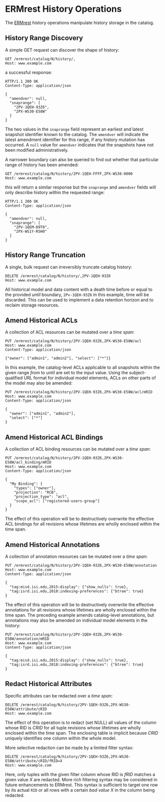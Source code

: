 
# ERMrest History Operations

The [ERMrest](http://github.com/informatics-isi-edu/ermrest) history operations manipulate history storage in the catalog.

## History Range Discovery

A simple GET request can discover the shape of history:

    GET /ermrest/catalog/N/history/,
    Host: www.example.com

a successful response:

    HTTP/1.1 200 OK
    Content-Type: application/json
    
    {
      "amendver": null,
      "snaprange": [
        "2PV-1QEH-93Z6", 
        "2PX-WS30-E58W"
      ]
    }

The two values in the `snaprange` field represent an earliest and
latest snapshot identifier known to the catalog. The `amendver` will
indicate the latest amendment identifier for this range, if any
history mutation has occurred. A `null` value for `amendver` indicates
that the snapshots have not been modified administratively.

A narrower boundary can also be queried to find out whether that particular
range of history has been amended:

    GET /ermrest/catalog/N/history/2PV-1QEH-FFFF,2PX-WS30-0000
    Host: www.example.com
	
this will return a similar response but the `snaprange` and `amendver` fields
will only describe history within the requested range:

    HTTP/1.1 200 OK
    Content-Type: application/json
    
    {
      "amendver": null, 
      "snaprange": [
        "2PV-1QEM-D9T0", 
        "2PX-WS1Y-R5H0"
      ]
    }

## History Range Truncation

A single, bulk request can irreversibly truncate catalog history:

    DELETE /ermrest/catalog/N/history/,2PV-1QEH-93Z6
    Host: www.example.com

All historical model and data content with a death time before or
equal to the provided _until_ boundary, `2Pv-1QEH-93Z6` in this
example, time will be discarded. This can be used to implement a data
retention horizon and to reclaim storage resources.

## Amend Historical ACLs

A collection of ACL resources can be mutated over a *time span*:

    PUT /ermrest/catalog/N/history/2PV-1QEH-93Z6,2PX-WS30-E58W/acl
    Host: www.example.com
    Content-Type: application/json
    
    {"owner": ["admin1", "admin2"], "select": ["*"]}

In this example, the catalog-level ACLs applicable to all snapshots
within the given range _from_ to _until_ are set to the input value.
Using the subject-qualified URL format for individual model elements,
ACLs on other parts of the model may also be amended:

    PUT /ermrest/catalog/N/history/2PV-1QEH-93Z6,2PX-WS30-E58W/acl/mRID
    Host: www.example.com
    Content-Type: application/json
    
    {
      "owner": ["admin1", "admin2"],
      "select": ["*"]
    }

## Amend Historical ACL Bindings

A collection of ACL binding resources can be mutated over a *time span*:

    PUT /ermrest/catalog/N/history/2PV-1QEH-93Z6,2PX-WS30-E58W/acl_binding/mRID
    Host: www.example.com
    Content-Type: application/json
    
    {
      "My Binding": {
        "types": ["owner"], 
        "projection": "RCB",
        "projection_type": "acl",
        "scope_acl": ["registered-users-group"]
      }
	}

The effect of this operation will be to destructively overwrite the
effective ACL bindings for all revisions whose lifetimes are wholly
enclosed within the time span.

## Amend Historical Annotations

A collection of annotation resources can be mutated over a *time span*:

    PUT /ermrest/catalog/N/history/2PV-1QEH-93Z6,2PX-WS30-E58W/annotation
    Host: www.example.com
    Content-Type: application/json
    
    {
      "tag:misd.isi.edu,2015:display": {"show_nulls": true},
      "tag:isrd.isi.edu,2018:indexing-preferences": {"btree": true}
    }

The effect of this operation will be to destructively overwrite the
effective annotations for all revisions whose lifetimes are wholly
enclosed within the time span. The preceding example amends catalog-level
annotations, but annotations may also be amended on individual model
elements in the history:

    PUT /ermrest/catalog/N/history/2PV-1QEH-93Z6,2PX-WS30-E58W/annotation/mRID
    Host: www.example.com
    Content-Type: application/json
    
    {
      "tag:misd.isi.edu,2015:display": {"show_nulls": true},
      "tag:isrd.isi.edu,2018:indexing-preferences": {"btree": true}
    }


## Redact Historical Attributes

Specific attributes can be redacted over a *time span*:

    DELETE /ermrest/catalog/N/history/2PV-1QEH-93Z6,2PX-WS30-E58W/attribute/cRID
    Host: www.example.com

The effect of this operation is to redact (set NULL) all values of the
column whose RID is _CRID_ for all tuple revisions whose lifetimes are
wholly enclosed within the time span. The enclosing table is implicit
because _CRID_ uniquely identifies one column within the whole model.

More selective redaction can be made by a limited filter syntax:

    DELETE /ermrest/catalog/N/history/2PV-1QEH-93Z6,2PX-WS30-E58W/attribute/cRID/fRID=X
    Host: www.example.com

Here, only tuples with the given filter column whose RID is _fRID_
matches a given value _X_ are redacted.  More rich filtering syntax
may be considered in future enhancements to ERMrest. This syntax is
sufficient to target one row by its actual `RID` or all rows with a
certain *bad value* _X_ in the column being redacted.

